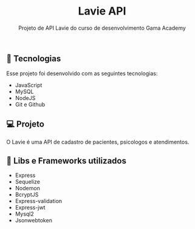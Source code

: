 <h1 align="center"> Lavie API </h1>

<p align="center">
Projeto de API Lavie do curso de desenvolvimento Gama Academy <br/>
</p>


<br>


## 🚀 Tecnologias

Esse projeto foi desenvolvido com as seguintes tecnologias:

- JavaScript
- MySQL
- NodeJS
- Git e Github

## 💻 Projeto

O Lavie é uma API de cadastro de pacientes, psicologos e atendimentos.


## 🔖 Libs e Frameworks utilizados

- Express
- Sequelize
- Nodemon
- BcryptJS
- Express-validation
- Express-jwt
- Mysql2
- Jsonwebtoken




